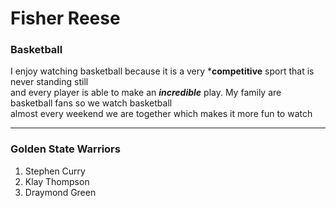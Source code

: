 # Fisher Reese
### Basketball
I enjoy watching basketball because it is a very ***competitive** sport that is never standing still <br>
and every player is able to make an ***incredible*** play. My family are basketball fans so we watch basketball <br>
almost every weekend we are together which makes it more fun to watch

***

### Golden State Warriors
1. Stephen Curry
2. Klay Thompson
3. Draymond Green

